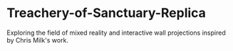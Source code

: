 # Treachery-of-Sanctuary-Replica
Exploring the field of mixed reality and interactive wall projections inspired by Chris Milk's work.

